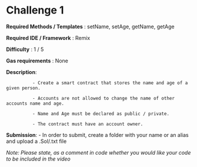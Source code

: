 # Challenge 1


**Required Methods / Templates** : setName, setAge, getName, getAge

**Required IDE / Framework** : Remix

**Difficulty** : 1 / 5

**Gas requirements** : None

**Description**: 

              - Create a smart contract that stores the name and age of a given person. 

              - Accounts are not allowed to change the name of other accounts name and age.
              
              - Name and Age must be declared as public / private.
              
              - The contract must have an account owner.
              
       
 **Submission**:
              - In order to submit, create a folder with your name or an alias and upload a .Sol/.txt file
              
              
*Note: Please state, as a comment in code whether you would like your code to be included in the video*


